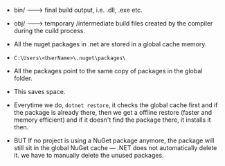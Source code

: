 - bin/ ---> final build output, i.e. .dll, .exe etc.
- obj/ ---> temporary /intermediate build files created by the compiler during the cuild process.

- All the nuget packages in .net are stored in a global cache memory.
- `C:\Users\<UserName>\.nuget\packages\`
- All the packages point to the same copy of packages in the global folder.
- This saves space.
- Everytime we do, `dotnet restore`, it checks the global cache first and if the package is already there, then we get a offline restore (faster and memory efficient)
  and if it doesn't find the package there, it installs it then.
- BUT If no project is using a NuGet package anymore, the package will still sit in the global NuGet cache — .NET does not automatically delete it.
  we have to manually delete the unused packages.

